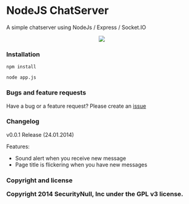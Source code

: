 <h1>NodeJS ChatServer</h1>

A simple chatserver using NodeJs / Express / Socket.IO

<p align="center">
 <img src="http://img819.imageshack.us/img819/3057/tx8l.png"></img>
</p>

<h3>Installation</h3>

```
npm install
```

```
node app.js
```

<h3>Bugs and feature requests</h3>
 
<p>Have a bug or a feature request? Please create an <a href="https://github.com/SecurityNull/nodejs-chatserver/issues">issue</a></p>
 
<h3>Changelog</h3>

<p>v0.0.1 Release (24.01.2014)</p>

Features:

- Sound alert when you receive new message
- Page title is flickering when you have new messages

<h3>Copyright and license

Copyright 2014 SecurityNull, Inc under the GPL v3 license.<h3>
